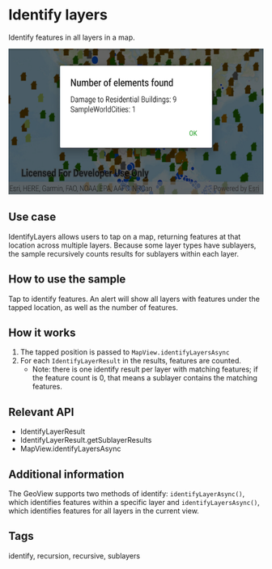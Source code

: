 # Identify layers

Identify features in all layers in a map. 

![Image of identify layers](identify-layers.png)

## Use case

IdentifyLayers allows users to tap on a map, returning features at that location across multiple layers. Because some layer types have sublayers, the sample recursively counts results for sublayers within each layer.

## How to use the sample

Tap to identify features. An alert will show all layers with features under the tapped location, as well as the number of features.

## How it works

1. The tapped position is passed to `MapView.identifyLayersAsync`
2. For each `IdentifyLayerResult` in the results, features are counted. 
    * Note: there is one identify result per layer with matching features; if the feature count is 0, that means a sublayer contains the matching features.

## Relevant API

* IdentifyLayerResult
* IdentifyLayerResult.getSublayerResults
* MapView.identifyLayersAsync

## Additional information

The GeoView supports two methods of identify: `identifyLayerAsync()`, which identifies features within a specific layer and `identifyLayersAsync()`, which identifies features for all layers in the current view.

## Tags

identify, recursion, recursive, sublayers